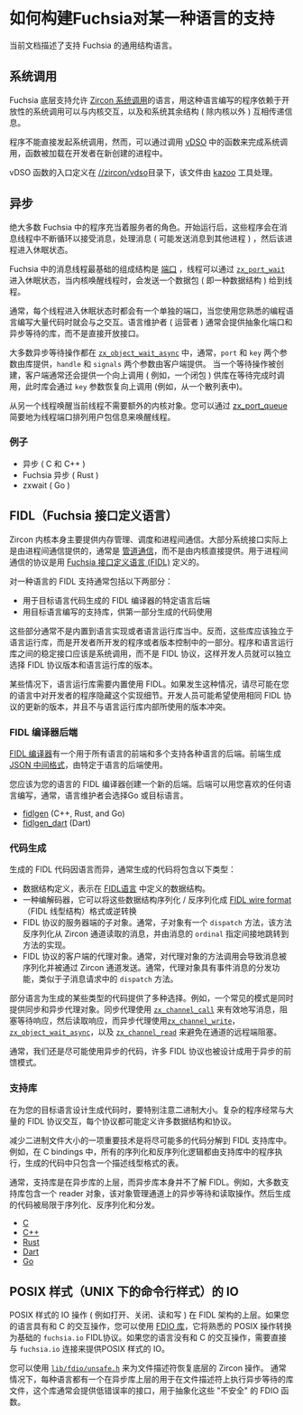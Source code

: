 <!--

# How to structure Fuchsia support for a language

This document describes the structure languages typically when supporting
Fuchsia.

-->

# 如何构建Fuchsia对某一种语言的支持

当前文档描述了支持 Fuchsia 的通用结构语言。

<!--

## System calls

The lowest level of Fuchsia support in a language provides access to the
[Zircon system calls](/docs/reference/syscalls/).
Exposing these system calls lets programs written in the language interact with
the kernel and, transitively, with the rest of the system.

Programs cannot issue system calls directly. Instead, they make system calls by
calling functions in the [vDSO](/docs/concepts/kernel/vdso.md),
which is loaded into newly created processes by their creator.

The public entry points for the vDSO are defined in
[//zircon/vdso](/zircon/vdso/).
This file is processed by the [kazoo](/docs/concepts/kernel/vdso.md#kazoo-tool)
tool.

-->

## 系统调用

Fuchsia 底层支持允许 [Zircon 系统调用](/docs/reference/syscalls/)的语言，用这种语言编写的程序依赖于开放性的系统调用可以与内核交互，以及和系统其余结构 ( 除内核以外 ) 互相传递信息。

程序不能直接发起系统调用，然而，可以通过调用 [vDSO](/docs/concepts/kernel/vdso.md) 中的函数来完成系统调用，函数被加载在开发者在新创建的进程中。

vDSO 函数的入口定义在 [//zircon/vdso](/zircon/vdso/)目录下，该文件由 [kazoo](/docs/concepts/kernel/vdso.md#kazoo-tool) 工具处理。

<!--

## Async

The vast majority of Fuchsia programs act as *servers*. After startup, they wait
in an event loop to receive messages, process those messages (potentially by
sending messages to other processes), and then go back to sleep in their event
loop.

The fundamental building block for event loops in Fuchsia is the
[port](/docs/reference/kernel_objects/port.md)
object. A thread can sleep in a port using
[`zx_port_wait`](/docs/reference/syscalls/port_wait.md).
When the kernel wakes up the thread, the kernel provides a *packet*, which is a
data structure that describes why the kernel woke up the thread.

Typically, each thread has a single port object in which it sleeps, which a
significant amount of code written in your language will need to interact with.
Rather than expose the port directly, language mantainers usually provide
a library that abstracts over a port and provides asynchronous wait operations.

Most asynchronous wait operations bottom out in
[`zx_object_wait_async`](/docs/reference/syscalls/object_wait_async.md). Typically, the `port` and `key`
arguments are provided by the library and the `handle` and `signals`
arguments are provided by the clients. When establishing a wait, the clients
also typically provide an upcall (e.g., a closure) for the library to invoke
when the wait completes, at which point the library uses the `key` to recover
the upcall (e.g., from a hash table).

No additional kernel object is needed to wake a thread up from another thread.
You can wake up a thread by simply queuing a user packet to the thread's port
using
[zx_port_queue](/docs/reference/syscalls/port_queue.md).

-->

## 异步

绝大多数 Fuchsia 中的程序充当着服务者的角色。开始运行后，这些程序会在消息线程中不断循环以接受消息，处理消息 ( 可能发送消息到其他进程 ) ，然后该进程进入休眠状态。

Fuchsia 中的消息线程最基础的组成结构是 [端口](https://github.com/FuchsiaOS/FuchsiaOS-docs-zh_CN/blob/2021/docs/reference/kernel_objects/port.md) ，线程可以通过  [`zx_port_wait`](https://github.com/FuchsiaOS/FuchsiaOS-docs-zh_CN/blob/2021/docs/reference/syscalls/port_wait.md) 进入休眠状态，当内核唤醒线程时，会发送一个数据包 ( 即一种数据结构 ) 给到线程。

通常，每个线程进入休眠状态时都会有一个单独的端口，当您使用您熟悉的编程语言编写大量代码时就会与之交互。语言维护者 ( 运营者 ) 通常会提供抽象化端口和异步等待的库，而不是直接开放接口。

大多数异步等待操作都在  [`zx_object_wait_async`](https://github.com/FuchsiaOS/FuchsiaOS-docs-zh_CN/blob/2021/docs/reference/syscalls/object_wait_async.md) 中，通常，`port` 和 `key` 两个参数由库提供，`handle` 和 `signals` 两个参数由客户端提供。 当一个等待操作被创建，客户端通常还会提供一个向上调用 ( 例如，一个闭包 ) 供库在等待完成时调用，此时库会通过 `key` 参数恢复向上调用 (例如，从一个散列表中)。

从另一个线程唤醒当前线程不需要额外的内核对象。您可以通过 [zx_port_queue](https://github.com/FuchsiaOS/FuchsiaOS-docs-zh_CN/blob/2021/docs/reference/syscalls/port_queue.md) 简要地为线程端口排列用户包信息来唤醒线程。

<!--

### Examples

* [async](/zircon/system/ulib/async)
  (C and C++)
* [fuchsia-async](/src/lib/fuchsia-async/) (Rust)
* [zxwait](https://fuchsia.googlesource.com/third_party/go/+/HEAD/src/syscall/zx/zxwait/) (Go)

-->

### 例子

- 异步 ( C 和 C++ )
- Fuchsia 异步 ( Rust )
-  zxwait ( Go )

<!--

## FIDL

The Zircon kernel itself largely provides memory management, scheduling, and
interprocess communication. Rather than being provided directly by the kernel,
the bulk of the system interface is actually provided through interprocess
communication, typically using [channels](/docs/reference/kernel_objects/channel.md).
The protocols used for interprocess communication are defined in
[Fuchsia Interface Definition Language (FIDL)](../fidl/README.md).

FIDL support for a language typically involves two pieces:

1. A language-specific backend for the FIDL compiler that generates code in the
   target language.
2. A support library written in the target language that is used by the code
   generated by the FIDL compiler.

These pieces are usually not built into the language implementation or runtime.
Instead, the libraries are part of the developer's program and versioned
independently from the language runtime. The stable interface between the
program and the language runtime should be the *system calls* rather than the
FIDL protocols so that developers can pick the versions of their FIDL
protocols and the version of their language runtimes independently.

In some cases, the language runtime might need to use FIDL internally. If that
happens, prefer to hide this implementation detail from the developer's program
if possible in your language. The developer might wish to use newer versions of
the same FIDL protocols without conflicting with the version used internally by
the language runtime.

-->

## FIDL（Fuchsia 接口定义语言）

Zircon 内核本身主要提供内存管理、调度和进程间通信。大部分系统接口实际上是由进程间通信提供的，通常是 [管道通信](https://github.com/FuchsiaOS/FuchsiaOS-docs-zh_CN/blob/2021/docs/reference/kernel_objects/channel.md)，而不是由内核直接提供。用于进程间通信的协议是用 [Fuchsia 接口定义语言 (FIDL)](https://github.com/FuchsiaOS/FuchsiaOS-docs-zh_CN/blob/2021/development/languages/fidl/README.md) 定义的。

对一种语言的 FIDL 支持通常包括以下两部分：

- 用于目标语言代码生成的 FIDL 编译器的特定语言后端
- 用目标语言编写的支持库，供第一部分生成的代码使用

这些部分通常不是内置到语言实现或者语言运行库当中。反而，这些库应该独立于语言运行库，而是开发者所开发的程序或者版本控制中的一部分。程序和语言运行库之间的稳定接口应该是系统调用，而不是 FIDL 协议，这样开发人员就可以独立选择 FIDL 协议版本和语言运行库的版本。

某些情况下，语言运行库需要内置使用 FIDL。如果发生这种情况，请尽可能在您的语言中对开发者的程序隐藏这个实现细节。开发人员可能希望使用相同 FIDL 协议的更新的版本，并且不与语言运行库内部所使用的版本冲突。

<!--

### FIDL compiler backend

The [FIDL compiler](/tools/fidl/fidlc/)
has a single frontend that is used for all languages and multiple backends that
support a diverse assortment of languages. The frontend produces a
[JSON intermediate format][json-ir]
that is consumed by the language-specific backends.

You should create a new backend for the FIDL compiler for your language. The
backend can be written in whatever language you prefer. Typically, language
maintainer choose either Go or the target language.

 * [fidlgen](/garnet/go/src/fidl/compiler/backend) (C++, Rust, and Go)
 * [fidlgen_dart](https://fuchsia.googlesource.com/topaz/+/HEAD/bin/fidlgen_dart) (Dart)

-->

### FIDL 编译器后端

[FIDL 编译器](/tools/fidl/fidlc/)有一个用于所有语言的前端和多个支持各种语言的后端。前端生成 [JSON 中间格式][json-ir]，由特定于语言的后端使用。

您应该为您的语言的 FIDL 编译器创建一个新的后端。后端可以用您喜欢的任何语言编写，通常，语言维护者会选择Go 或目标语言。

- [fidlgen](/garnet/go/src/fidl/compiler/backend) (C++, Rust, and Go)
- [fidlgen_dart](https://fuchsia.googlesource.com/topaz/+/HEAD/bin/fidlgen_dart) (Dart)

<!--

### Generated code

The generated FIDL code varies substantially from one language to another.
Typically the generated code will contain the following types of code:

* Data structure definitions that represent the data structures defined in the
  [FIDL language][fidl-language].
* A codec that can serialize and deserialize these data structure into and from
  the [FIDL wire format][fidl-wire-format].
* Stub objects that represent the server end of a FIDL protocol. Typically,
  stub object have a *dispatch* method that deserializes a message read from a
  Zircon channel and perform an indirect jump into an implementation of the
  method specified by the message's *ordinal*.
* Proxy objects that represent the client end of a FIDL protocol. Typically,
  method calls on proxy objects result in a message being serialized and
  sent over a Zircon channel. Typically, proxy object have a *dispatch* for
  event messages similar to the dispatch method found in stubs for request
  messages.

Some languages offer multiple options for some of these types of generated code.
For example, a common pattern is to offer both *synchronous* and *asynchronous*
proxy objects. The synchronous proxies make use of
[`zx_channel_call`](/docs/reference/syscalls/channel_call.md)
to efficiently write a message, block waiting for a response, and then read the
response, whereas asynchronous proxies use
[`zx_channel_write`](/docs/reference/syscalls/channel_write.md),
[`zx_object_wait_async`](/docs/reference/syscalls/object_wait_async.md),
and
[`zx_channel_read`](/docs/reference/syscalls/channel_read.md)
to avoid blocking on the remote end of the channel.

Generally, we prefer to use *asynchronous* code whenever possible. Many FIDL
protocols are designed to be used in an asynchronous, feed-forward pattern.

-->

### 代码生成

生成的 FIDL 代码因语言而异，通常生成的代码将包含以下类型：

- 数据结构定义，表示在 [FIDL语言](https://github.com/FuchsiaOS/FuchsiaOS-docs-zh_CN/blob/2021/docs/reference/fidl/language/language.md) 中定义的数据结构。
- 一种编解码器，它可以将这些数据结构序列化 / 反序列化成 [FIDL wire format](https://github.com/FuchsiaOS/FuchsiaOS-docs-zh_CN/blob/2021/docs/reference/fidl/language/wire-format) （FIDL 线型结构）格式或逆转换
- FIDL 协议的服务器端的子对象。通常，子对象有一个 `dispatch` 方法，该方法反序列化从 Zircon 通道读取的消息，并由消息的 `ordinal` 指定间接地跳转到方法的实现。
- FIDL 协议的客户端的代理对象。通常，对代理对象的方法调用会导致消息被序列化并被通过 Zircon 通道发送。通常，代理对象具有事件消息的分发功能，类似于子消息请求中的 `dispatch` 方法。

部分语言为生成的某些类型的代码提供了多种选择。例如，一个常见的模式是同时提供同步和异步代理对象。同步代理使用 [`zx_channel_call`](https://github.com/FuchsiaOS/FuchsiaOS-docs-zh_CN/blob/2021/docs/reference/syscalls/channel_call.md) 来有效地写消息，阻塞等待响应，然后读取响应，而异步代理使用[`zx_channel_write`](https://github.com/FuchsiaOS/FuchsiaOS-docs-zh_CN/blob/2021/docs/reference/syscalls/channel_write.md)， [`zx_object_wait_async`](https://github.com/FuchsiaOS/FuchsiaOS-docs-zh_CN/blob/2021/docs/reference/syscalls/object_wait_async.md)，以及 [`zx_channel_read`](https://github.com/FuchsiaOS/FuchsiaOS-docs-zh_CN/blob/2021/docs/reference/syscalls/channel_read.md) 来避免在通道的远程端阻塞。

通常，我们还是尽可能使用异步的代码，许多 FIDL 协议也被设计成用于异步的前馈模式。

<!--

### Support library

When designing the generated code for your language, pay particular attention to
binary size. Sophisticated program often interact with a large number of FIDL
protocols, each of which might define many data structures and protocols.

One important technique for reducing binary size is to factor as much code as
possible into a FIDL *support library*. For example, the C bindings, all the
serialization and deserialization logic is performed by a routine in a support
library. The generate code contains only a table that describes the wire format
in a compact form.

Typically, the support library is layered on top of the async library, which
itself has no knowledge of FIDL. For example, most support libraries contain a
*reader* object, which manages the asynchronous waiting and reading operations
on channels. The generated code can then be restricted to serialization,
deserialization, and dispatch.

 * [C](/zircon/system/ulib/fidl)
 * [C++](/sdk/lib/fidl/cpp/)
 * [Rust](/src/lib/fidl/rust/fidl)
 * [Dart](https://fuchsia.googlesource.com/topaz/+/HEAD/public/dart/fidl/)
 * [Go](https://fuchsia.googlesource.com/third_party/go/+/HEAD/src/syscall/zx/fidl/)

-->

### 支持库

在为您的目标语言设计生成代码时，要特别注意二进制大小。复杂的程序经常与大量的 FIDL 协议交互，每个协议都可能定义许多数据结构和协议。

减少二进制文件大小的一项重要技术是将尽可能多的代码分解到 FIDL 支持库中。例如，在 C bindings 中，所有的序列化和反序列化逻辑都由支持库中的程序执行，生成的代码中只包含一个描述线型格式的表。

通常，支持库是在异步库的上层，而异步库本身并不了解 FIDL。例如，大多数支持库包含一个 reader 对象，该对象管理通道上的异步等待和读取操作。然后生成的代码被局限于序列化、反序列化和分发。

 * [C](/zircon/system/ulib/fidl)
 * [C++](/sdk/lib/fidl/cpp/)
 * [Rust](/src/lib/fidl/rust/fidl)
 * [Dart](https://fuchsia.googlesource.com/topaz/+/HEAD/public/dart/fidl/)
 * [Go](https://fuchsia.googlesource.com/third_party/go/+/HEAD/src/syscall/zx/fidl/)

<!--

## POSIX-style IO

POSIX-style IO operations (e.g., `open`, `close`, `read`, and `write`) are
layered on top of FIDL. If your language has C interop, you can use the
[FDIO library](/sdk/lib/fdio),
which translates familiar POSIX operations into the underlying `fuchsia.io` FIDL
protocol. If your language does not have C interop, you will need to interface
directly with `fuchsia.io` to provide POSIX-style IO.

You can recover the underlying Zircon handles for file descriptors using [`lib/fdio/unsafe.h`](/sdk/lib/fdio/include/lib/fdio/unsafe.h).
Typically, languages have a tiny library that layers on top of the async library
to perform asynchronous waits on file descriptors. This library typically
provides a less error-prone interface that abstracts these "unsafe" FDIO
functions.

-->

## POSIX 样式（UNIX 下的命令行样式）的 IO

POSIX 样式的 IO 操作 ( 例如打开、关闭、读和写 ) 在 FIDL 架构的上层。如果您的语言具有和 C 的交互操作，您可以使用 [FDIO 库](/sdk/lib/fdio)，它将熟悉的 POSIX 操作转换为基础的 `fuchsia.io` FIDL协议。如果您的语言没有和 C 的交互操作，需要直接与 `fuchsia.io` 连接来提供POSIX 样式的 IO。

您可以使用 [`lib/fdio/unsafe.h`](/sdk/lib/fdio/include/lib/fdio/unsafe.h) 来为文件描述符恢复底层的 Zircon 操作。 通常情况下，每种语言都有一个在异步库上层的用于在文件描述符上执行异步等待的库文件，这个库通常会提供低错误率的接口，用于抽象化这些 "不安全" 的 FDIO 函数。

<!-- xrefs -->

[json-ir]: /docs/reference/fidl/language/json-ir.md
[fidl-language]: /docs/reference/fidl/language/language.md
[fidl-wire-format]: /docs/reference/fidl/language/wire-format
